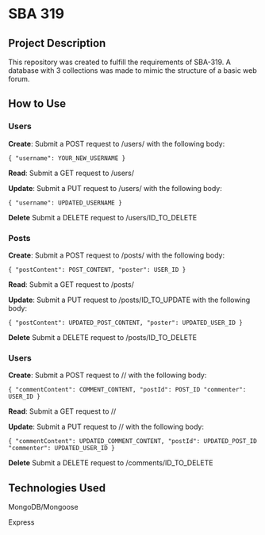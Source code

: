 # SBA 319

## Project Description
This repository was created to fulfill the requirements of SBA-319.
A database with 3 collections was made to mimic the structure of a basic web forum.

## How to Use
### Users
**Create**: Submit a POST request to /users/ with the following body:

`{
    "username": YOUR_NEW_USERNAME
}`

**Read**: Submit a GET request to /users/

**Update**: Submit a PUT request to /users/ with the following body:

`{
    "username": UPDATED_USERNAME
}`

**Delete** Submit a DELETE request to /users/ID_TO_DELETE

### Posts
**Create**: Submit a POST request to /posts/ with the following body:

`{
    "postContent": POST_CONTENT,
    "poster": USER_ID
}`

**Read**: Submit a GET request to /posts/

**Update**: Submit a PUT request to /posts/ID_TO_UPDATE with the following body:

`{
    "postContent": UPDATED_POST_CONTENT,
    "poster": UPDATED_USER_ID
}`

**Delete** Submit a DELETE request to /posts/ID_TO_DELETE

### Users
**Create**: Submit a POST request to // with the following body:

`{
    "commentContent": COMMENT_CONTENT,
    "postId": POST_ID
    "commenter": USER_ID
}`

**Read**: Submit a GET request to //

**Update**: Submit a PUT request to // with the following body:

`{
    "commentContent": UPDATED_COMMENT_CONTENT,
    "postId": UPDATED_POST_ID
    "commenter": UPDATED_USER_ID
}`

**Delete** Submit a DELETE request to /comments/ID_TO_DELETE

## Technologies Used
MongoDB/Mongoose

Express
